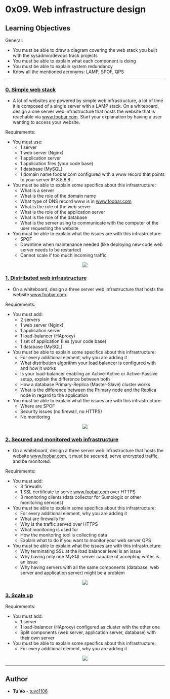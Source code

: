# 0x09. Web infrastructure design

## Learning Objectives

General:
* You must be able to draw a diagram covering the web stack you built with the sysadmin/devops track projects
* You must be able to explain what each component is doing
* You must be able to explain system redundancy
* Know all the mentioned acronyms: LAMP, SPOF, QPS

---

### [0. Simple web stack](./0-simple_web_stack)
* A lot of websites are powered by simple web infrastructure, a lot of time it is composed of a single server with a LAMP stack. On a whiteboard, design a one server web infrastructure that hosts the website that is reachable via www.foobar.com. Start your explanation by having a user wanting to access your website.

Requirements:

  * You must use:
    * 1 server
    * 1 web server (Nginx)
    * 1 application server
    * 1 application files (your code base)
    * 1 database (MySQL)
    * 1 domain name foobar.com configured with a www record that points to your server IP 8.8.8.8
  * You must be able to explain some specifics about this infrastructure:
    * What is a server
    * What is the role of the domain name
    * What type of DNS record www is in www.foobar.com
    * What is the role of the web server
    * What is the role of the application server
    * What is the role of the database
    * What is the server using to communicate with the computer of the user requesting the website
  * You must be able to explain what the issues are with this infrastructure:
    * SPOF
    * Downtime when maintenance needed (like deploying new code web server needs to be restarted)
    * Cannot scale if too much incoming traffic


<p align="center">
  <img src="https://i.imgur.com/11WzX3i.png">
</p>


### [1. Distributed web infrastructure](./1-distributed_web_infrastructure)
* On a whiteboard, design a three server web infrastructure that hosts the website www.foobar.com.

Requirements:

  * You must add:
    * 2 servers
    * 1 web server (Nginx)
    * 1 application server
    * 1 load-balancer (HAproxy)
    * 1 set of application files (your code base)
    * 1 database (MySQL)
  * You must be able to explain some specifics about this infrastructure:
    * For every additional element, why you are adding it
    * What distribution algorithm your load balancer is configured with and how it works
    * Is your load-balancer enabling an Active-Active or Active-Passive setup, explain the difference between both
    * How a database Primary-Replica (Master-Slave) cluster works
    * What is the difference between the Primary node and the Replica node in regard to the application
  * You must be able to explain what the issues are with this infrastructure:
    * Where are SPOF
    * Security issues (no firewall, no HTTPS)
    * No monitoring


<p align="center">
  <img src="https://i.imgur.com/6bTZOcI.png">
</p>


### [2. Secured and monitored web infrastructure](./2-secured_and_monitored_web_infrastructure)
* On a whiteboard, design a three server web infrastructure that hosts the website www.foobar.com, it must be secured, serve encrypted traffic, and be monitored.

Requirements:

  * You must add:
    * 3 firewalls
    * 1 SSL certificate to serve www.foobar.com over HTTPS
    * 3 monitoring clients (data collector for Sumologic or other monitoring services)
  * You must be able to explain some specifics about this infrastructure:
    * For every additional element, why you are adding it
    * What are firewalls for
    * Why is the traffic served over HTTPS
    * What monitoring is used for
    * How the monitoring tool is collecting data
    * Explain what to do if you want to monitor your web server QPS
  * You must be able to explain what the issues are with this infrastructure:
    * Why terminating SSL at the load balancer level is an issue
    * Why having only one MySQL server capable of accepting writes is an issue
    * Why having servers with all the same components (database, web server and application server) might be a problem


<p align="center">
  <img src="https://i.imgur.com/9yScYsJ.png">
</p>


### [3. Scale up](./3-scale_up)

Requirements:

  * You must add:
    * 1 server
    * 1 load-balancer (HAproxy) configured as cluster with the other one
    * Split components (web server, application server, database) with their own server
  * You must be able to explain some specifics about this infrastructure:
    * For every additional element, why you are adding it


<p align="center">
  <img src="https://i.imgur.com/GAELiDU.png">
</p>


---

## Author
* **Tu Vo** - [tuvo1106](github.com/tuvo1106)
